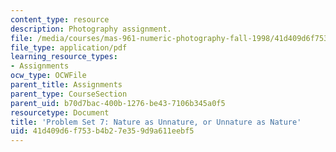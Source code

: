 ```yaml
---
content_type: resource
description: Photography assignment.
file: /media/courses/mas-961-numeric-photography-fall-1998/41d409d6f753b4b27e359d9a611eebf5_ps7.pdf
file_type: application/pdf
learning_resource_types:
- Assignments
ocw_type: OCWFile
parent_title: Assignments
parent_type: CourseSection
parent_uid: b70d7bac-400b-1276-be43-7106b345a0f5
resourcetype: Document
title: 'Problem Set 7: Nature as Unnature, or Unnature as Nature'
uid: 41d409d6-f753-b4b2-7e35-9d9a611eebf5
---
```

